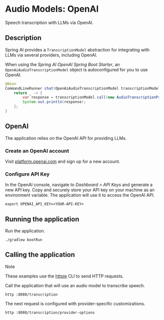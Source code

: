 # Audio Models: OpenAI

Speech transcription with LLMs via OpenAI.

## Description

Spring AI provides a `TranscriptionModel` abstraction for integrating with LLMs via several providers, including OpenAI.

When using the _Spring AI OpenAI Spring Boot Starter_, an `OpenAiAudioTranscriptionModel` object is autoconfigured for you to use OpenAI.

```java
@Bean
CommandLineRunner chat(OpenAiAudioTranscriptionModel transcriptionModel) {
    return _ -> {
        var response = transcriptionModel.call(new AudioTranscriptionPrompt(audioFile)).getResult().getOutput();
        System.out.println(response);
    };
}
```

## OpenAI

The application relies on the OpenAI API for providing LLMs.

### Create an OpenAI account

Visit [platform.openai.com](https://platform.openai.com) and sign up for a new account.

### Configure API Key

In the OpenAI console, navigate to _Dashboard > API Keys_ and generate a new API key.
Copy and securely store your API key on your machine as an environment variable.
The application will use it to access the OpenAI API.

```shell
export OPENAI_API_KEY=<YOUR-API-KEY>
```

## Running the application

Run the application.

```shell
./gradlew bootRun
```

## Calling the application

> [!NOTE]
> These examples use the [httpie](https://httpie.io) CLI to send HTTP requests.

Call the application that will use an audio model to transcribe speech.

```shell
http :8080/transcription
```

The next request is configured with provider-specific customizations.

```shell
http :8080/transcription/provider-options
```

